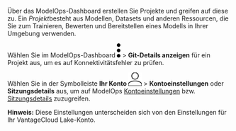 Über das ModelOps-Dashboard erstellen Sie Projekte und greifen auf diese zu. Ein *Projekt*besteht aus Modellen, Datasets und anderen Ressourcen, die Sie zum Trainieren, Bewerten und Bereitstellen eines Modells in Ihrer Umgebung verwenden.

Wählen Sie im ModelOps-Dashboard ![kebab menu](Images/zsz1597101912145.svg) > **Git-Details anzeigen** für ein Projekt aus, um es auf Konnektivitätsfehler zu prüfen.

Wählen Sie in der Symbolleiste **Ihr Konto** ![Person icon](Images/mci1652327190262.svg) > **Kontoeinstellungen** oder **Sitzungsdetails** aus, um auf ModelOps [Kontoeinstellungen](jue1725407850414.md) bzw. [Sitzungsdetails](xfm1725407885906.md) zuzugreifen.

**Hinweis:** Diese Einstellungen unterscheiden sich von den Einstellungen für Ihr VantageCloud Lake-Konto.

